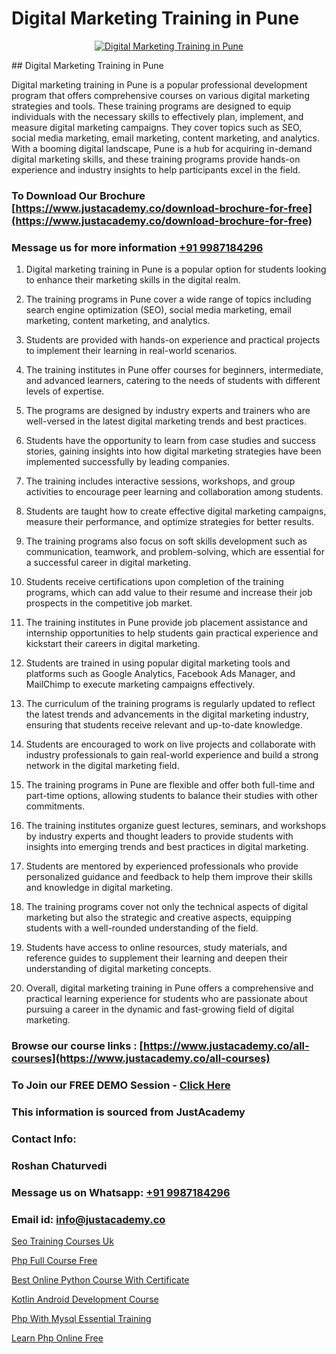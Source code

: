 # Digital Marketing Training in Pune

<p align="center">
  <a href="https://justacademy.co/course-detail/digital-marketing">
    <img src="https://justacademy.co/storage2/course_image/1676636720_course_image.webp" alt="Digital Marketing Training in Pune">
  </a>
</p>
## Digital Marketing Training in Pune

Digital marketing training in Pune is a popular professional development program that offers comprehensive courses on various digital marketing strategies and tools. These training programs are designed to equip individuals with the necessary skills to effectively plan, implement, and measure digital marketing campaigns. They cover topics such as SEO, social media marketing, email marketing, content marketing, and analytics. With a booming digital landscape, Pune is a hub for acquiring in-demand digital marketing skills, and these training programs provide hands-on experience and industry insights to help participants excel in the field.
### To Download Our Brochure [https://www.justacademy.co/download-brochure-for-free](https://www.justacademy.co/download-brochure-for-free)
### Message us for more information [+91 9987184296](https://api.whatsapp.com/send?phone=919987184296)
1) Digital marketing training in Pune is a popular option for students looking to enhance their marketing skills in the digital realm.

2) The training programs in Pune cover a wide range of topics including search engine optimization (SEO), social media marketing, email marketing, content marketing, and analytics.

3) Students are provided with hands-on experience and practical projects to implement their learning in real-world scenarios.

4) The training institutes in Pune offer courses for beginners, intermediate, and advanced learners, catering to the needs of students with different levels of expertise.

5) The programs are designed by industry experts and trainers who are well-versed in the latest digital marketing trends and best practices.

6) Students have the opportunity to learn from case studies and success stories, gaining insights into how digital marketing strategies have been implemented successfully by leading companies.

7) The training includes interactive sessions, workshops, and group activities to encourage peer learning and collaboration among students.

8) Students are taught how to create effective digital marketing campaigns, measure their performance, and optimize strategies for better results.

9) The training programs also focus on soft skills development such as communication, teamwork, and problem-solving, which are essential for a successful career in digital marketing.

10) Students receive certifications upon completion of the training programs, which can add value to their resume and increase their job prospects in the competitive job market.

11) The training institutes in Pune provide job placement assistance and internship opportunities to help students gain practical experience and kickstart their careers in digital marketing.

12) Students are trained in using popular digital marketing tools and platforms such as Google Analytics, Facebook Ads Manager, and MailChimp to execute marketing campaigns effectively.

13) The curriculum of the training programs is regularly updated to reflect the latest trends and advancements in the digital marketing industry, ensuring that students receive relevant and up-to-date knowledge.

14) Students are encouraged to work on live projects and collaborate with industry professionals to gain real-world experience and build a strong network in the digital marketing field.

15) The training programs in Pune are flexible and offer both full-time and part-time options, allowing students to balance their studies with other commitments.

16) The training institutes organize guest lectures, seminars, and workshops by industry experts and thought leaders to provide students with insights into emerging trends and best practices in digital marketing.

17) Students are mentored by experienced professionals who provide personalized guidance and feedback to help them improve their skills and knowledge in digital marketing.

18) The training programs cover not only the technical aspects of digital marketing but also the strategic and creative aspects, equipping students with a well-rounded understanding of the field.

19) Students have access to online resources, study materials, and reference guides to supplement their learning and deepen their understanding of digital marketing concepts.

20) Overall, digital marketing training in Pune offers a comprehensive and practical learning experience for students who are passionate about pursuing a career in the dynamic and fast-growing field of digital marketing.

### Browse our course links : [https://www.justacademy.co/all-courses](https://www.justacademy.co/all-courses) 
### To Join our FREE DEMO Session - [Click Here](https://www.justacademy.co/register-for-course-demo)


### This information is sourced from JustAcademy
### Contact Info:
### Roshan Chaturvedi
### Message us on Whatsapp: [+91 9987184296](https://api.whatsapp.com/send?phone=919987184296)
### Email id: [info@justacademy.co](mailto:info@justacademy.co)
                
[Seo Training Courses Uk](https://www.linkedin.com/pulse/seo-training-courses-uk-justacademy-london-cvraf?trackingId=5cboM7XLeVnQxfA%2BvyU72A%3D%3D&lipi=urn%3Ali%3Apage%3Ad_flagship3_company_admin%3BosK2%2F2EMSuK0OJgUxbYcDg%3D%3D)

[Php Full Course Free](https://www.linkedin.com/pulse/php-full-course-free-justacademy-san-jose-0fm6f?trackingId=NCWMpV1QcCzBy7UbDB%2FLFQ%3D%3D&lipi=urn%3Ali%3Apage%3Ad_flagship3_company_admin%3BmFqei9z9R2q6luNOEZ8Z4A%3D%3D)

[Best Online Python Course With Certificate](https://medium.com/@surajvaishnav5015/best-online-python-course-with-certificate-ee3431d9d063)

[Kotlin Android Development Course](https://medium.com/@shivamja27/kotlin-android-development-course-913bda7e5c6b)

[Php With Mysql Essential Training](https://justacademyin.github.io/justacademy/php-with-mysql-essential-training)

[Learn Php Online Free](https://justacademyin.github.io/justacademy/learn-php-online-free)

